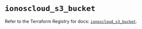 # `ionoscloud_s3_bucket`

Refer to the Terraform Registry for docs: [`ionoscloud_s3_bucket`](https://registry.terraform.io/providers/ionos-cloud/ionoscloud/6.6.7/docs/resources/s3_bucket).
